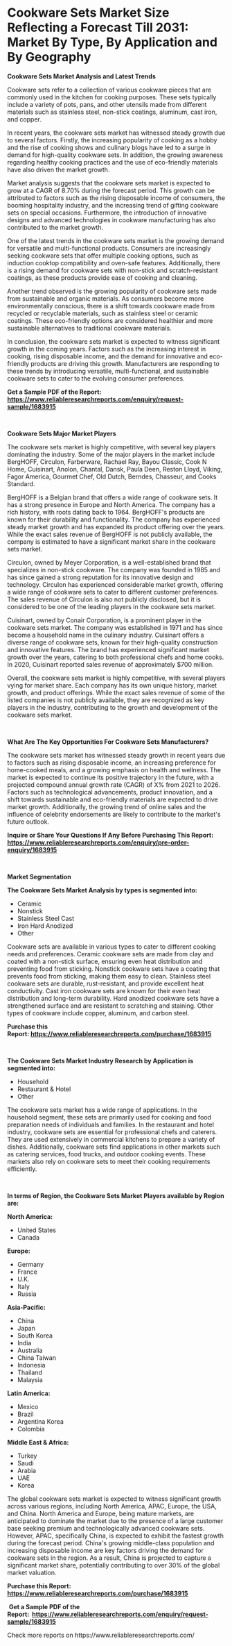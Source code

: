 <p><h1>Cookware Sets Market Size Reflecting a Forecast Till 2031: Market By Type, By Application and By Geography</h1></p><p><strong>Cookware Sets Market Analysis and Latest Trends</strong></p>
<p><p>Cookware sets refer to a collection of various cookware pieces that are commonly used in the kitchen for cooking purposes. These sets typically include a variety of pots, pans, and other utensils made from different materials such as stainless steel, non-stick coatings, aluminum, cast iron, and copper.</p><p>In recent years, the cookware sets market has witnessed steady growth due to several factors. Firstly, the increasing popularity of cooking as a hobby and the rise of cooking shows and culinary blogs have led to a surge in demand for high-quality cookware sets. In addition, the growing awareness regarding healthy cooking practices and the use of eco-friendly materials have also driven the market growth.</p><p>Market analysis suggests that the cookware sets market is expected to grow at a CAGR of 8.70% during the forecast period. This growth can be attributed to factors such as the rising disposable income of consumers, the booming hospitality industry, and the increasing trend of gifting cookware sets on special occasions. Furthermore, the introduction of innovative designs and advanced technologies in cookware manufacturing has also contributed to the market growth.</p><p>One of the latest trends in the cookware sets market is the growing demand for versatile and multi-functional products. Consumers are increasingly seeking cookware sets that offer multiple cooking options, such as induction cooktop compatibility and oven-safe features. Additionally, there is a rising demand for cookware sets with non-stick and scratch-resistant coatings, as these products provide ease of cooking and cleaning.</p><p>Another trend observed is the growing popularity of cookware sets made from sustainable and organic materials. As consumers become more environmentally conscious, there is a shift towards cookware made from recycled or recyclable materials, such as stainless steel or ceramic coatings. These eco-friendly options are considered healthier and more sustainable alternatives to traditional cookware materials.</p><p>In conclusion, the cookware sets market is expected to witness significant growth in the coming years. Factors such as the increasing interest in cooking, rising disposable income, and the demand for innovative and eco-friendly products are driving this growth. Manufacturers are responding to these trends by introducing versatile, multi-functional, and sustainable cookware sets to cater to the evolving consumer preferences.</p></p>
<p><strong>Get a Sample PDF of the Report:&nbsp; <a href="https://www.reliableresearchreports.com/enquiry/request-sample/1683915">https://www.reliableresearchreports.com/enquiry/request-sample/1683915</a></strong></p>
<p>&nbsp;</p>
<p><strong>Cookware Sets Major Market Players</strong></p>
<p><p>The cookware sets market is highly competitive, with several key players dominating the industry. Some of the major players in the market include BergHOFF, Circulon, Farberware, Rachael Ray, Bayou Classic, Cook N Home, Cuisinart, Anolon, Chantal, Dansk, Paula Deen, Reston Lloyd, Viking, Fagor America, Gourmet Chef, Old Dutch, Berndes, Chasseur, and Cooks Standard.</p><p>BergHOFF is a Belgian brand that offers a wide range of cookware sets. It has a strong presence in Europe and North America. The company has a rich history, with roots dating back to 1964. BergHOFF's products are known for their durability and functionality. The company has experienced steady market growth and has expanded its product offering over the years. While the exact sales revenue of BergHOFF is not publicly available, the company is estimated to have a significant market share in the cookware sets market.</p><p>Circulon, owned by Meyer Corporation, is a well-established brand that specializes in non-stick cookware. The company was founded in 1985 and has since gained a strong reputation for its innovative design and technology. Circulon has experienced considerable market growth, offering a wide range of cookware sets to cater to different customer preferences. The sales revenue of Circulon is also not publicly disclosed, but it is considered to be one of the leading players in the cookware sets market.</p><p>Cuisinart, owned by Conair Corporation, is a prominent player in the cookware sets market. The company was established in 1971 and has since become a household name in the culinary industry. Cuisinart offers a diverse range of cookware sets, known for their high-quality construction and innovative features. The brand has experienced significant market growth over the years, catering to both professional chefs and home cooks. In 2020, Cuisinart reported sales revenue of approximately $700 million.</p><p>Overall, the cookware sets market is highly competitive, with several players vying for market share. Each company has its own unique history, market growth, and product offerings. While the exact sales revenue of some of the listed companies is not publicly available, they are recognized as key players in the industry, contributing to the growth and development of the cookware sets market.</p></p>
<p>&nbsp;</p>
<p><strong>What Are The Key Opportunities For Cookware Sets Manufacturers?</strong></p>
<p><p>The cookware sets market has witnessed steady growth in recent years due to factors such as rising disposable income, an increasing preference for home-cooked meals, and a growing emphasis on health and wellness. The market is expected to continue its positive trajectory in the future, with a projected compound annual growth rate (CAGR) of X% from 2021 to 2026. Factors such as technological advancements, product innovation, and a shift towards sustainable and eco-friendly materials are expected to drive market growth. Additionally, the growing trend of online sales and the influence of celebrity endorsements are likely to contribute to the market's future outlook.</p></p>
<p><strong>Inquire or Share Your Questions If Any Before Purchasing This Report: <a href="https://www.reliableresearchreports.com/enquiry/pre-order-enquiry/1683915">https://www.reliableresearchreports.com/enquiry/pre-order-enquiry/1683915</a></strong></p>
<p>&nbsp;</p>
<p><strong>Market Segmentation</strong></p>
<p><strong>The Cookware Sets Market Analysis by types is segmented into:</strong></p>
<p><ul><li>Ceramic</li><li>Nonstick</li><li>Stainless Steel Cast</li><li>Iron Hard Anodized</li><li>Other</li></ul></p>
<p><p>Cookware sets are available in various types to cater to different cooking needs and preferences. Ceramic cookware sets are made from clay and coated with a non-stick surface, ensuring even heat distribution and preventing food from sticking. Nonstick cookware sets have a coating that prevents food from sticking, making them easy to clean. Stainless steel cookware sets are durable, rust-resistant, and provide excellent heat conductivity. Cast iron cookware sets are known for their even heat distribution and long-term durability. Hard anodized cookware sets have a strengthened surface and are resistant to scratching and staining. Other types of cookware include copper, aluminum, and carbon steel.</p></p>
<p><strong>Purchase this Report:&nbsp;<a href="https://www.reliableresearchreports.com/purchase/1683915">https://www.reliableresearchreports.com/purchase/1683915</a></strong></p>
<p>&nbsp;</p>
<p><strong>The Cookware Sets Market Industry Research by Application is segmented into:</strong></p>
<p><ul><li>Household</li><li>Restaurant & Hotel</li><li>Other</li></ul></p>
<p><p>The cookware sets market has a wide range of applications. In the household segment, these sets are primarily used for cooking and food preparation needs of individuals and families. In the restaurant and hotel industry, cookware sets are essential for professional chefs and caterers. They are used extensively in commercial kitchens to prepare a variety of dishes. Additionally, cookware sets find applications in other markets such as catering services, food trucks, and outdoor cooking events. These markets also rely on cookware sets to meet their cooking requirements efficiently.</p></p>
<p>&nbsp;</p>
<p><strong>In terms of Region, the Cookware Sets Market Players available by Region are:</strong></p>
<p>
    <p> <strong> North America: </strong>
        <ul>
            <li>United States</li>
            <li>Canada</li>
        </ul>
        </p> 
    <p> <strong> Europe: </strong>
        <ul>
            <li>Germany</li>
            <li>France</li>
            <li>U.K.</li>
            <li>Italy</li>
            <li>Russia</li>
        </ul>
        </p> 
    <p> <strong> Asia-Pacific: </strong>
        <ul>
            <li>China</li>
            <li>Japan</li>
            <li>South Korea</li>
            <li>India</li>
            <li>Australia</li>
            <li>China Taiwan</li>
            <li>Indonesia</li>
            <li>Thailand</li>
            <li>Malaysia</li>
        </ul>
        </p> 
    <p> <strong> Latin America: </strong>
        <ul>
            <li>Mexico</li>
            <li>Brazil</li>
            <li>Argentina Korea</li>
            <li>Colombia</li>
        </ul>
        </p> 
    <p> <strong> Middle East & Africa: </strong>
        <ul>
            <li>Turkey</li>
            <li>Saudi</li>
            <li>Arabia</li>
            <li>UAE</li>
            <li>Korea</li>
        </ul>
    </p>
    </p>
<p><p>The global cookware sets market is expected to witness significant growth across various regions, including North America, APAC, Europe, the USA, and China. North America and Europe, being mature markets, are anticipated to dominate the market due to the presence of a large customer base seeking premium and technologically advanced cookware sets. However, APAC, specifically China, is expected to exhibit the fastest growth during the forecast period. China's growing middle-class population and increasing disposable income are key factors driving the demand for cookware sets in the region. As a result, China is projected to capture a significant market share, potentially contributing to over 30% of the global market valuation.</p></p>
<p><strong>Purchase this Report: <a href="https://www.reliableresearchreports.com/purchase/1683915">https://www.reliableresearchreports.com/purchase/1683915</a></strong></p>
<p>&nbsp;<strong>Get a Sample PDF of the Report:&nbsp;&nbsp;<a href="https://www.reliableresearchreports.com/enquiry/request-sample/1683915">https://www.reliableresearchreports.com/enquiry/request-sample/1683915</a></strong></p>
<p><strong></strong></p>
<p>Check more reports on https://www.reliableresearchreports.com/</p>